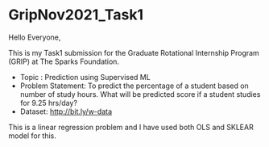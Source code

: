# GripNov2021_Task1

Hello Everyone,

This is my Task1 submission for the Graduate Rotational Internship Program (GRIP) at The Sparks Foundation.

* Topic : Prediction using Supervised ML
* Problem Statement: To predict the percentage of a student based on number of study hours. What will be predicted score if a student studies for 9.25 hrs/day?
* Dataset: http://bit.ly/w-data

This is a linear regression problem and I have used both OLS and SKLEAR model for this. 
